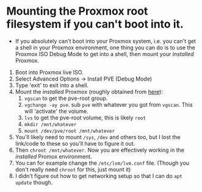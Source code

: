 # Mounting the Proxmox root filesystem if you can't boot into it.
- If you absolutely can't boot into your Proxmox system, i.e. you can't get a shell in your Proxmox environment, one thing you can do is to use the Proxmox ISO Debug Mode to get into a shell, then mount your _installed_ Proxmox.

1. Boot into Proxmox live ISO.
1. Select Advanced Options -> Install PVE (Debug Mode)
1. Type 'exit' to exit into a shell.
1. Mount the _installed_ Proxmox (roughly obtained from [here](https://superuser.com/questions/116617/how-to-mount-an-lvm-volume)):
   1. `vgscan` to get the pve-root group.
   1. `vgchange -ay pve`. sub `pve` with whatever you got from `vgscan`. This will 'activate' the volume.
   1. `lvs` to get the pve-root volume, this is likely `root`
   1. `mkdir /mnt/whatever`
   1. `mount /dev/pve/root /mnt/whatever`
1. You'll likely need to mount `/sys`, `/dev` and others too, but I lost the link/code to these so you'll have to figure it out.
1. Then `chroot /mnt/whatever`. Now you are effectively working in the _installed_ Promox environment.
1. You can for example change the `/etc/lvm/lvm.conf` file. (Though you don't really need `chroot` for this, just mount it)
1. I didn't figure out how to get networking setup so that I can do `apt update` though.
